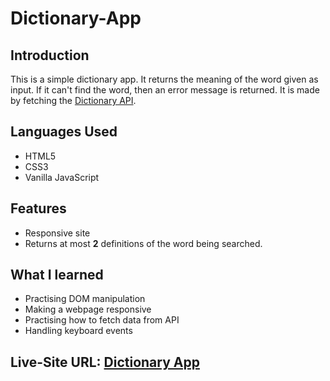 # Dictionary-App

## Introduction
This is a simple dictionary app. It returns the meaning of the word given as input. If it can't find the word, then an error message is returned. It is made by fetching the [Dictionary API](https://dictionaryapi.dev/).

## Languages Used
- HTML5
- CSS3
- Vanilla JavaScript

## Features
- Responsive site
- Returns at most **2** definitions of the word being searched.

## What I learned
- Practising DOM manipulation
- Making a webpage responsive
- Practising how to fetch data from API
- Handling keyboard events

## Live-Site URL: [Dictionary App](https://agnik7.github.io/Dictionary-App/)
